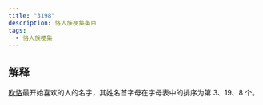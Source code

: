 ```yaml
---
title: "3198"
description: 恪人族梗集条目
tags:
  - 恪人族梗集
---
```


## 解释

[吹恪](../吹恪)最开始喜欢的人的名字，其姓名首字母在字母表中的排序为第 3、19、8 个。
